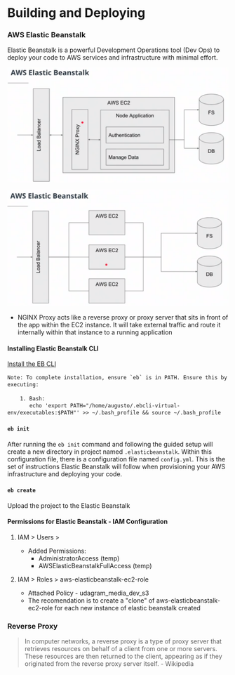 # Building and Deploying
### AWS Elastic Beanstalk
Elastic Beanstalk is a powerful Development Operations tool (Dev Ops) to deploy your code to AWS services and infrastructure with minimal effort.

![](resources/elastic-beanstalk-diagram-1.png)

![](resources/elastic-beanstalk-diagram-2.png)

- NGINX Proxy acts like a reverse proxy or proxy server that sits in front of the app within the EC2 instance. It will take external traffic and route it internally within that instance to a running application

#### Installing Elastic Beanstalk CLI
[Install the EB CLI](https://docs.aws.amazon.com/elasticbeanstalk/latest/dg/eb-cli3-install.html#eb-cli3-install.scripts)

```
Note: To complete installation, ensure `eb` is in PATH. Ensure this by executing:

    1. Bash:
       echo 'export PATH="/home/augusto/.ebcli-virtual-env/executables:$PATH"' >> ~/.bash_profile && source ~/.bash_profile
```

#### `eb init`
After running the `eb init` command and following the guided setup will create a new directory in project named `.elasticbeanstalk`. Within this configuration file, there is a configuration file named `config.yml`. This is the set of instructions Elastic Beanstalk will follow when provisioning your AWS infrastructure and deploying your code.

#### `eb create`
Upload the project to the Elastic Beanstalk

#### Permissions for Elastic Beanstalk - IAM Configuration
1. IAM > Users > 
	- Added Permissions:
		- AdministratorAccess (temp)
		- AWSElasticBeanstalkFullAccess (temp)
		
2. IAM > Roles > aws-elasticbeanstalk-ec2-role
	-	Attached Policy - udagram_media_dev_s3 
	-	The recomendation is to create a "clone" of aws-elasticbeanstalk-ec2-role for each new instance of elastic beanstalk created


### Reverse Proxy
> In computer networks, a reverse proxy is a type of proxy server that retrieves resources on behalf of a client from one or more servers. These resources are then returned to the client, appearing as if they originated from the reverse proxy server itself.
> \- Wikipedia

